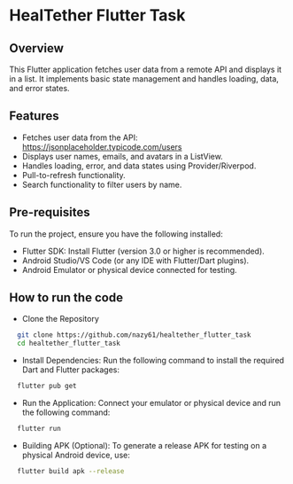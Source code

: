 # HealTether Flutter Task

## Overview

This Flutter application fetches user data from a remote API and displays it in a list. It implements basic state management and handles loading, data, and error states.

## Features

- Fetches user data from the API: https://jsonplaceholder.typicode.com/users
- Displays user names, emails, and avatars in a ListView.
- Handles loading, error, and data states using Provider/Riverpod.
- Pull-to-refresh functionality.
- Search functionality to filter users by name.

## Pre-requisites

To run the project, ensure you have the following installed:

- Flutter SDK: Install Flutter (version 3.0 or higher is recommended).
- Android Studio/VS Code (or any IDE with Flutter/Dart plugins).
- Android Emulator or physical device connected for testing.

## How to run the code

- Clone the Repository

```bash
  git clone https://github.com/nazy61/healtether_flutter_task
  cd healtether_flutter_task
```

- Install Dependencies: Run the following command to install the required Dart and Flutter packages:

```bash
  flutter pub get
```

- Run the Application: Connect your emulator or physical device and run the following command:

```bash
  flutter run
```

- Building APK (Optional): To generate a release APK for testing on a physical Android device, use:

```bash
  flutter build apk --release
```
